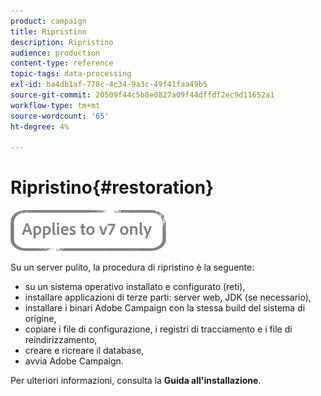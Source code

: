 ```yaml
---
product: campaign
title: Ripristino
description: Ripristino
audience: production
content-type: reference
topic-tags: data-processing
exl-id: ba4db1af-778c-4c34-9a3c-49f41faa49b5
source-git-commit: 20509f44c5b8e0827a09f44dffdf2ec9d11652a1
workflow-type: tm+mt
source-wordcount: '65'
ht-degree: 4%

---
```


# Ripristino{#restoration}

![](../../assets/v7-only.svg)

Su un server pulito, la procedura di ripristino è la seguente:

* su un sistema operativo installato e configurato (reti),
* installare applicazioni di terze parti: server web, JDK (se necessario),
* installare i binari Adobe Campaign con la stessa build del sistema di origine,
* copiare i file di configurazione, i registri di tracciamento e i file di reindirizzamento,
* creare e ricreare il database,
* avvia Adobe Campaign.

Per ulteriori informazioni, consulta la **Guida all&#39;installazione**.
